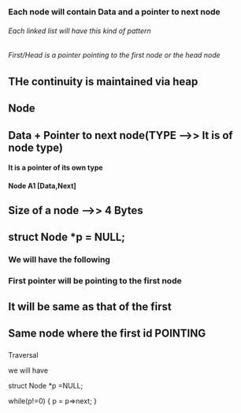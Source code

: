 ### Each node will contain Data and a pointer to next node

###### Each linked list will have this kind of pattern



###### First/Head is  a pointer pointing to the first node or the head node



## THe continuity is maintained via heap

## Node 

## Data + Pointer to next node(TYPE -->> It is of node type)

#### It is a pointer of its own type
#### Node A1  [Data,Next]

## Size of a node -->> 4 Bytes


## struct Node *p = NULL;

### We will have the following

### First pointer will be pointing to the first node

## It will be same as that of the first

## Same node where the first id POINTING 

###
Traversal
<p>
we will have

struct Node *p =NULL;

while(p!=0)
{
    p = p=>next;
}

</p>